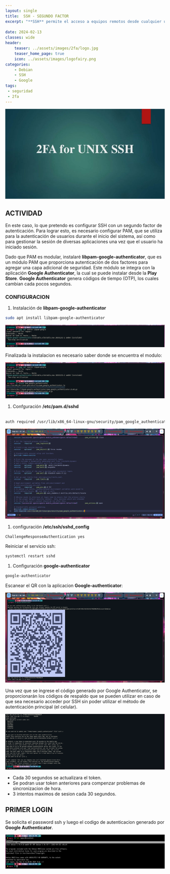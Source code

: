 ```yaml
---
layout: single
title:  SSH - SEGUNDO FACTOR 
excerpt: "**SSH** permite el acceso a equipos remotos desde cualquier ubicación. La autenticación se realiza mediante un usuario y contraseña o mediante clave pública y privada, adicionalmente SSH también se puede configurar para requerir un segundo factor de autenticación o 2FA que consituye una segunda clave."

date: 2024-02-13
classes: wide
header:
    teaser: ../assets/images/2fa/logo.jpg
    teaser_home_page: true
    icon: ../assets/images/logofairy.png
categories:
    - Debian
    - SSH 
    - Google
tags:
 - seguridad
 - 2fa
---
```


![](../assets/images/2fa/wallpapers.jpg)

## ACTIVIDAD

En este caso, lo que pretendo es configurar SSH con un segundo factor de autenticación. Para lograr esto, es necesario configurar PAM, que se utiliza para la autenticación de usuarios durante el inicio del sistema, así como para gestionar la sesión de diversas aplicaciones una vez que el usuario ha iniciado sesión.

Dado que PAM es modular, instalaré **libpam-google-authenticator**, que es un módulo PAM que proporciona autenticación de dos factores para agregar una capa adicional de seguridad. Este módulo se integra con la aplicación **Google Authenticator**, la cual se puede instalar desde la **Play Store**. **Google Authenticator** genera códigos de tiempo (OTP), los cuales cambian cada pocos segundos.


### CONFIGURACION

1. Instalación de __libpam-google-authenticator__ 

```bash
sudo apt install libpam-google-authenticator

```

![](../assets/images/2fa/search-google.png)

Finalizada la instalacion es necesario saber donde se encuentra el modulo:


![](../assets/images/2fa/locate.png)

1. Confguración __/etc/pam.d/sshd__

```bash

auth required /usr/lib/x86_64-linux-gnu/security/pam_google_authenticator.so

```


![](../assets/images/2fa/pam-ssh.png)

1. configuración __/etc/ssh/sshd_config__ 


```bash
ChallengeResponseAuthentication yes

```

Reiniciar el servicio ssh: 

```bash
systemctl restart sshd

```

1. Configuración **google-authenticator**

```bash
google-authenticator

```

Escanear el QR con la aplicacion **Google-authenticator**: 

![](../assets/images/2fa/google-authenticator.png)
 

Una vez que se ingrese el código generado por Google Authenticator, se proporcionarán los códigos de respaldo que se pueden utilizar en caso de que sea necesario acceder por SSH sin poder utilizar el método de autenticación principal (el celular).


![](../assets/images/2fa/google-authenticator2.png)

- Cada 30 segundos se actualizara el token.
- Se podran usar token anteriores para compenzar problemas de sincronizacion de hora.
- 3 intentos maximos de sesion cada 30 segundos.

## PRIMER LOGIN 

Se solicita el password ssh y luego el codigo de autenticacion generado por **Google Authenticator**.

![](../assets/images/2fa/login.png)
